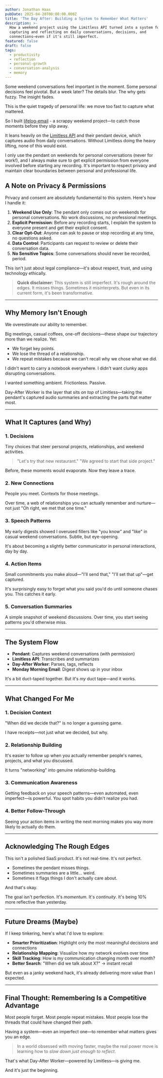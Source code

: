 ```yaml
---
author: Jonathan Haas
pubDate: 2025-04-28T00:00:00.000Z
title: 'The Day After: Building a System to Remember What Matters'
description: >-
  How a weekend project using the Limitless API turned into a system for
  capturing and reflecting on daily conversations, decisions, and
  connections—even if it's still imperfect.
featured: false
draft: false
tags:
  - productivity
  - reflection
  - personal-growth
  - conversation-analysis
  - memory
---
```


Some weekend conversations feel important in the moment. Some personal decisions feel pivotal. But a week later? The details blur. The why gets fuzzy. The insight fades.

This is the quiet tragedy of personal life: we move too fast to capture what mattered.

So I built [lifelog-email](https://github.com/haasonsaas/lifelog-email) - a scrappy weekend project—to catch those moments before they slip away.

It leans heavily on the [Limitless API](https://limitless.ai) and their pendant device, which captures audio from daily conversations. Without Limitless doing the heavy lifting, none of this would exist.

I only use the pendant on weekends for personal conversations (never for work!), and I always make sure to get explicit permission from everyone involved before starting any recording. It's important to respect privacy and maintain clear boundaries between personal and professional life.

## A Note on Privacy & Permissions

Privacy and consent are absolutely fundamental to this system. Here's how I handle it:

1. **Weekend Use Only**: The pendant only comes out on weekends for personal conversations. No work discussions, no professional meetings.
1. **Explicit Permission**: Before any recording starts, I explain the system to everyone present and get their explicit consent.
1. **Clear Opt-Out**: Anyone can ask to pause or stop recording at any time, no questions asked.
1. **Data Control**: Participants can request to review or delete their conversation data.
1. **No Sensitive Topics**: Some conversations should never be recorded, period.

This isn't just about legal compliance—it's about respect, trust, and using technology ethically.

> **Quick disclaimer:** This system is still imperfect. It's rough around the edges. It misses things. Sometimes it misinterprets. But even in its current form, it's been transformative.

---

## Why Memory Isn't Enough

We overestimate our ability to remember.

Big meetings, casual coffees, one-off decisions—these shape our trajectory more than we realize. Yet:

- We forget key points.
- We lose the thread of a relationship.
- We repeat mistakes because we can't recall why we chose what we did.

I didn't want to carry a notebook everywhere. I didn't want clunky apps disrupting conversations.

I wanted something ambient. Frictionless. Passive.

Day-After Worker is the layer that sits _on top_ of Limitless—taking the pendant's captured audio summaries and extracting the parts that matter most.

---

## What It Captures (and Why)

### 1. Decisions

Tiny choices that steer personal projects, relationships, and weekend activities.

> "Let's try that new restaurant."
> "We agreed to start that side project."

Before, these moments would evaporate. Now they leave a trace.

### 2. New Connections

People you meet. Contexts for those meetings.

Over time, a web of relationships you can actually remember and nurture—not just "Oh right, we met that one time."

### 3. Speech Patterns

My early digests showed I overused fillers like "you know" and "like" in casual weekend conversations. Subtle, but eye-opening.

It's about becoming a slightly better communicator in personal interactions, day by day.

### 4. Action Items

Small commitments you make aloud—"I'll send that," "I'll set that up"—get captured.

It's surprisingly easy to forget what you said you'd do until someone chases you. This catches it early.

### 5. Conversation Summaries

A simple snapshot of weekend discussions. Over time, you start seeing patterns you'd otherwise miss.

---

## The System Flow

- **Pendant**: Captures weekend conversations (with permission)
- **Limitless API**: Transcribes and summarizes
- **Day-After Worker**: Parses, tags, reflects
- **Monday Morning Email**: Digest shows up in your inbox

It's a bit duct-taped together. But it's _my_ duct tape—and it works.

---

## What Changed For Me

### 1. Decision Context

"When did we decide that?" is no longer a guessing game.

I have receipts—not just what we decided, but why.

### 2. Relationship Building

It's easier to follow up when you actually remember people's names, projects, and what you discussed.

It turns "networking" into genuine relationship-building.

### 3. Communication Awareness

Getting feedback on your speech patterns—even automated, even imperfect—is powerful. You spot habits you didn't realize you had.

### 4. Better Follow-Through

Seeing your action items in writing the next morning makes you way more likely to actually do them.

---

## Acknowledging The Rough Edges

This isn't a polished SaaS product. It's not real-time. It's not perfect.

- Sometimes the pendant misses things.
- Sometimes summaries are a little… weird.
- Sometimes it flags things I don't actually care about.

And that's okay.

The goal isn't perfection. It's _momentum_. It's _continuity_. It's being 10% more reflective than yesterday.

---

## Future Dreams (Maybe)

If I keep tinkering, here's what I'd love to explore:

- **Smarter Prioritization**: Highlight only the most meaningful decisions and connections
- **Relationship Mapping**: Visualize how my network evolves over time
- **Skill Tracking**: How is my communication changing month over month?
- **Better Search**: "When did we talk about X?" → instant recall

But even as a janky weekend hack, it's already delivering more value than I expected.

---

## Final Thought: Remembering Is a Competitive Advantage

Most people forget.
Most people repeat mistakes.
Most people lose the threads that could have changed their path.

Having a system—even an imperfect one—to remember what matters gives you an edge.

> In a world obsessed with moving faster, maybe the real power move is learning how to _slow down just enough to reflect_.

That's what Day-After Worker—powered by Limitless—is giving me.

And it's just the beginning.
